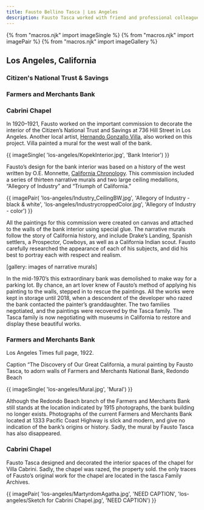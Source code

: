 ```yaml
---
title: Fausto Bellino Tasca | Los Angeles
description: Fausto Tasca worked with friend and professional colleague, Carlo Wostry, at Saint Andrew’s Church in Pasadena, California.
---
```

{% from "macros.njk" import imageSingle %}
{% from "macros.njk" import imagePair %}
{% from "macros.njk" import imageGallery %}

## Los Angeles, California

### Citizen's National Trust & Savings
### Farmers and Merchants Bank
### Cabrini Chapel

In 1920&#8211;1921, Fausto worked on the important commission to decorate the interior of the Citizen’s National Trust and Savings at 736 Hill Street in Los Angeles. Another local artist, <a href="https://collections.lacma.org/node/166797" target="_blank">Hernando Gonzallo Villa</a>, also worked on this project. Villa painted a mural for the west wall of the bank.

{{ imageSingle(
'los-angeles/KopekInterior.jpg',
'Bank Interior')
}}

Fausto’s design for the bank interior was based on a history of the west written by O.E. Monnette, <a href="https://www.google.com/books/edition/California_Chronology/gBs1AQAAMAAJ?hl=en&gbpv=1" target="_blank">California Chronology</a>. This commission included a series of thirteen narrative murals and two large ceiling medallions, “Allegory of Industry” and “Triumph of California.”

{{ imagePair(
'los-angeles/Industry_CeilingBW.jpg',
'Allegory of Industry - black & white',
'los-angeles/IndustrycroppedColor.jpg',
'Allegory of Industry - color')
}}

All the paintings for this commission were created on canvas and attached to the walls of the bank interior using special glue. The narrative murals follow the story of California history, and include Drake’s Landing, Spanish settlers, a Prospector, Cowboys, as well as a California Indian scout. Fausto carefully researched the appearance of each of his subjects, and did his best to portray each with respect and realism.

[gallery: images of narrative murals]

In the mid-1970’s this extraordinary bank was demolished to make way for a parking lot. By chance, an art lover knew of Fausto’s method of applying his painting to the walls, stepped in to rescue the paintings. All the works were kept in storage until 2018, when a descendent of the developer who razed the bank contacted the painter’s granddaughter. The two families negotiated, and the paintings were recovered by the Tasca family. The Tasca family is now negotiating with museums in California to restore and display these beautiful works.

### Farmers and Merchants Bank
Los Angeles Times full page, 1922.

Caption “The Discovery of Our Great California, a mural painting by Fausto Tasca, to adorn walls of Farmers and Merchants National Bank, Redondo Beach

{{ imageSingle(
'los-angeles/Mural.jpg',
'Mural')
}}

Although the Redondo Beach branch of the Farmers and Merchants Bank still stands at the location indicated by 1915 photographs, the bank building no longer exists. Photographs of the current Farmers and Merchants Bank located at 1333 Pacific Coast Highway is slick and modern, and give no indication of the bank’s origins or history. Sadly, the mural by Fausto Tasca has also disappeared.

### Cabrini Chapel

Fausto Tasca designed and decorated the interior spaces of the chapel for Villa Cabrini. Sadly, the chapel was razed, the property sold. the only traces of Fausto’s original work for the chapel are located in the tasca Family Archives.

{{ imagePair(
'los-angeles/MartyrdomAgatha.jpg',
'NEED CAPTION',
'los-angeles/Sketch for Cabrini Chapel.jpg',
'NEED CAPTION')
}}

